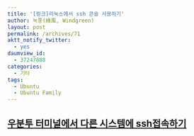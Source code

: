 ```yaml
---
title: '[링크]리눅스에서 ssh 콘솔 사용하기'
author: 녹풍(綠風, Windgreen)
layout: post
permalink: /archives/71
aktt_notify_twitter:
  - yes
daumview_id:
  - 37247888
categories:
  - 기타
tags:
  - Ubuntu
  - Ubuntu Family
---
```

<h2 class="title">
  <a href="http://towanouta.tistory.com/120">우분투 터미널에서 다른 시스템에 ssh접속하기</a>
</h2>